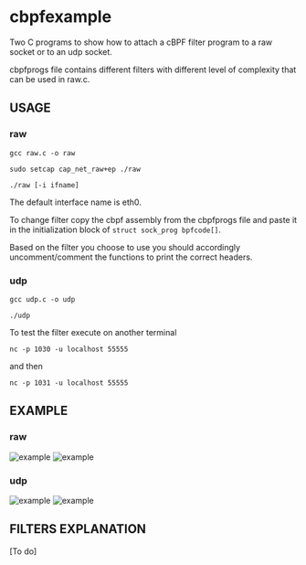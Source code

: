 # cbpfexample

Two C programs to show how to attach a cBPF filter program to a raw socket or to
an udp socket.

cbpfprogs file contains different filters with different level of complexity
that can be used in raw.c.


## USAGE

### raw

```gcc raw.c -o raw ```

```sudo setcap cap_net_raw+ep ./raw ```

```./raw [-i ifname]```

The default interface name is eth0. 

To change filter copy the cbpf assembly from the cbpfprogs file and paste it in the initialization block of ```struct sock_prog bpfcode[]```.

Based on the filter you choose to use you should accordingly uncomment/comment the functions to print the correct headers.

### udp

```gcc udp.c -o udp ```

```./udp ```

To test the filter execute on another terminal 

```nc -p 1030 -u localhost 55555```

and then 

```nc -p 1031 -u localhost 55555```

## EXAMPLE
### raw
![example](https://github.com/midist0xf/cbpfexamples/blob/master/pingheaders.png)
![example](https://github.com/midist0xf/cbpfexamples/blob/master/pinglo.png)
### udp
![example](https://github.com/midist0xf/cbpfexamples/blob/master/udpnc.png)
![example](https://github.com/midist0xf/cbpfexamples/blob/master/udp.png)

## FILTERS EXPLANATION
[To do]
